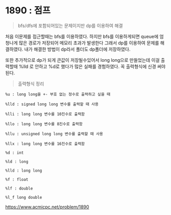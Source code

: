 # 1890 : 점프 

> bfs/dfs에 포함되어있는 문제이지만 dp를 이용하여 해결

 처음 이문제를 접근할때는 bfs를 이용하였다. 하지만 bfs를 이용하게되면 queue에 엄청나게 많은 경로가 저장되어 메모리 초과가 발생한다 그래서 dp를 이용하여 문제를 해결하였다. 내가 해결한 방법이 dp라서 폴더도 dp폴더에 저장하였다.

또한 추가적으로 dp가 되게 큰값이 저장될수있어서 long long으로 만들었는데 이걸 출력할때 %lld 로 안하고 %d로 했다가 많은 실패를 경험하였다. 꼭 출력형식에 신경 써야된다. 


> 출력형식 정리

~~~
%u : long long을 +- 부호 없는 정수로 출력하고 싶을 때

%lld : signed long long 변수를 출력할 때 사용

%lli : long long 변수를 10진수로 출력함

%llo : long long 변수를 8진수로 출력함 

%llu : unsigned long long 변수를 출력할 때 사용

%llx : long long 변수를 16진수로 출력함

%d : int

%ld : long

%lld : long long

%f : float

%lf : double

%l_f long double
~~~

https://www.acmicpc.net/problem/1890
